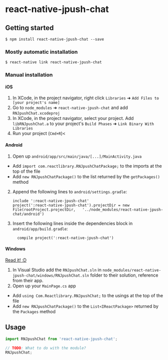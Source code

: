 
# react-native-jpush-chat

## Getting started

`$ npm install react-native-jpush-chat --save`

### Mostly automatic installation

`$ react-native link react-native-jpush-chat`

### Manual installation


#### iOS

1. In XCode, in the project navigator, right click `Libraries` ➜ `Add Files to [your project's name]`
2. Go to `node_modules` ➜ `react-native-jpush-chat` and add `RNJpushChat.xcodeproj`
3. In XCode, in the project navigator, select your project. Add `libRNJpushChat.a` to your project's `Build Phases` ➜ `Link Binary With Libraries`
4. Run your project (`Cmd+R`)<

#### Android

1. Open up `android/app/src/main/java/[...]/MainActivity.java`
  - Add `import com.reactlibrary.RNJpushChatPackage;` to the imports at the top of the file
  - Add `new RNJpushChatPackage()` to the list returned by the `getPackages()` method
2. Append the following lines to `android/settings.gradle`:
  	```
  	include ':react-native-jpush-chat'
  	project(':react-native-jpush-chat').projectDir = new File(rootProject.projectDir, 	'../node_modules/react-native-jpush-chat/android')
  	```
3. Insert the following lines inside the dependencies block in `android/app/build.gradle`:
  	```
      compile project(':react-native-jpush-chat')
  	```

#### Windows
[Read it! :D](https://github.com/ReactWindows/react-native)

1. In Visual Studio add the `RNJpushChat.sln` in `node_modules/react-native-jpush-chat/windows/RNJpushChat.sln` folder to their solution, reference from their app.
2. Open up your `MainPage.cs` app
  - Add `using Com.Reactlibrary.RNJpushChat;` to the usings at the top of the file
  - Add `new RNJpushChatPackage()` to the `List<IReactPackage>` returned by the `Packages` method


## Usage
```javascript
import RNJpushChat from 'react-native-jpush-chat';

// TODO: What to do with the module?
RNJpushChat;
```
  